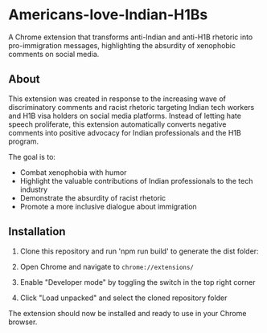 # Americans-love-Indian-H1Bs

A Chrome extension that transforms anti-Indian and anti-H1B rhetoric into pro-immigration messages, highlighting the absurdity of xenophobic comments on social media.

## About

This extension was created in response to the increasing wave of discriminatory comments and racist rhetoric targeting Indian tech workers and H1B visa holders on social media platforms. Instead of letting hate speech proliferate, this extension automatically converts negative comments into positive advocacy for Indian professionals and the H1B program.

The goal is to:
- Combat xenophobia with humor
- Highlight the valuable contributions of Indian professionals to the tech industry
- Demonstrate the absurdity of racist rhetoric
- Promote a more inclusive dialogue about immigration

## Installation

1. Clone this repository and run 'npm run build' to generate the dist folder:

2. Open Chrome and navigate to `chrome://extensions/`

3. Enable "Developer mode" by toggling the switch in the top right corner

4. Click "Load unpacked" and select the cloned repository folder

The extension should now be installed and ready to use in your Chrome browser.